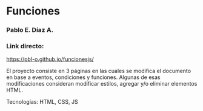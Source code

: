 # Funciones

### Pablo E. Díaz A.

### Link directo:

https://pbl-o.github.io/funcionesjs/


El proyecto consiste en 3 páginas en las cuales se modifica el documento en base a eventos, condiciones y funciones. Algunas de esas modificaciones consideran modificar estilos, agregar y/o eliminar elementos HTML. 

Tecnologías: HTML, CSS, JS
